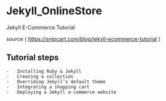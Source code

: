 # Jekyll_OnlineStore
Jekyll E-Commerce Tutorial

source ( https://snipcart.com/blog/jekyll-ecommerce-tutorial )

## Tutorial steps 

    -   Installing Ruby & Jekyll
    -   Creating a collection
    -   Overriding Jekyll’s default theme
    -   Integrating a shopping cart
    -   Deploying a Jekyll e-commerce website
